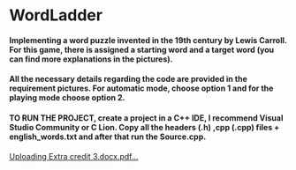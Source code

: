 # WordLadder
#### Implementing a word puzzle invented in the 19th century by Lewis Carroll. For this game, there is assigned a starting word and a target word (you can find more explanations in the pictures).
#### All the necessary details regarding the code are provided in the requirement pictures. For automatic mode, choose option 1 and for the playing mode choose option 2.
#### TO RUN THE PROJECT, create a project in a C++ IDE, I recommend Visual Studio Community or C Lion. Copy all the headers (.h) ,cpp (.cpp) files + english_words.txt and after that run the Source.cpp.
[Uploading Extra credit 3.docx.pdf…]()
